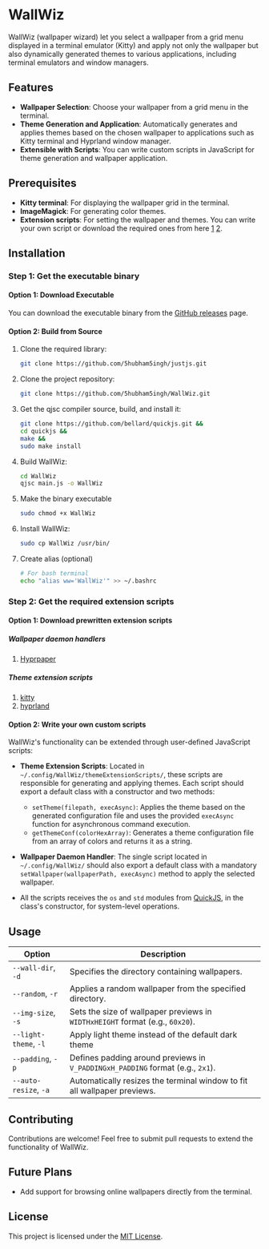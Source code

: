 # WallWiz

WallWiz (wallpaper wizard) let you select a wallpaper from a grid menu displayed in a terminal emulator (Kitty) and apply not only the wallpaper but also dynamically generated themes to various applications, including terminal emulators and window managers.

## Features

- **Wallpaper Selection**: Choose your wallpaper from a grid menu in the terminal.
- **Theme Generation and Application**: Automatically generates and applies themes based on the chosen wallpaper to applications such as Kitty terminal and Hyprland window manager.
- **Extensible with Scripts**: You can write custom scripts in JavaScript for theme generation and wallpaper application.

## Prerequisites

- **Kitty terminal**: For displaying the wallpaper grid in the terminal.
- **ImageMagick**: For generating color themes.
- **Extension scripts**: For setting the wallpaper and themes. You can write your own script or download the required ones from here [1](https://github.com/5hubham5ingh/WallWiz/tree/main/themeExtensionScripts) [2](https://github.com/5hubham5ingh/WallWiz/tree/main/wallpaperDaemonHandlerScripts).

## Installation
### Step 1: Get the executable binary
#### Option 1: Download Executable

You can download the executable binary from the [GitHub releases](https://github.com/5hubham5ingh/WallWiz/releases) page.

#### Option 2: Build from Source

1. Clone the required library:
   ```bash
   git clone https://github.com/5hubham5ingh/justjs.git

3. Clone the project repository:
   ```bash
   git clone https://github.com/5hubham5ingh/WallWiz.git

3. Get the qjsc compiler source, build, and install it:
   ```bash
   git clone https://github.com/bellard/quickjs.git &&
   cd quickjs &&
   make &&
   sudo make install 

5. Build WallWiz:
   ```bash
   cd WallWiz
   qjsc main.js -o WallWiz

6. Make the binary executable
   ```bash
   sudo chmod +x WallWiz

7. Install WallWiz:
   ```bash
   sudo cp WallWiz /usr/bin/

8. Create alias (optional)
   ```bash
   # For bash terminal
   echo "alias ww='WallWiz'" >> ~/.bashrc

### Step 2: Get the required extension scripts

#### Option 1: Download prewritten extension scripts

##### Wallpaper daemon handlers

1. [Hyprpaper](https://github.com/5hubham5ingh/WallWiz/blob/main/wallpaperDaemonHandlerScripts/hyprpaper.js)
   
##### Theme extension scripts
1. [kitty](https://github.com/5hubham5ingh/WallWiz/blob/main/themeExtensionScripts/kitty.js)
2. [hyprland](https://github.com/5hubham5ingh/WallWiz/blob/main/themeExtensionScripts/hyprland.js)

#### Option 2: Write your own custom scripts
WallWiz's functionality can be extended through user-defined JavaScript scripts:

- **Theme Extension Scripts**: Located in `~/.config/WallWiz/themeExtensionScripts/`, these scripts are responsible for generating and applying themes. Each script should export a default class with a constructor and two methods: 
  - `setTheme(filepath, execAsync)`: Applies the theme based on the generated configuration file and uses the provided `execAsync` function for asynchronous command execution.
  - `getThemeConf(colorHexArray)`: Generates a theme configuration file from an array of colors and returns it as a string.
  
- **Wallpaper Daemon Handler**: The single script located in `~/.config/WallWiz/` should also export a default class with a mandatory `setWallpaper(wallpaperPath, execAsync)` method to apply the selected wallpaper.
- All the scripts receives the `os` and `std` modules from [QuickJS](https://bellard.org/quickjs/quickjs.html), in the class's constructor, for system-level operations.

## Usage

| **Option**         | **Description**                                                                                     |
|--------------------|-----------------------------------------------------------------------------------------------------|
| `--wall-dir`, `-d` | Specifies the directory containing wallpapers.                                                      |
| `--random`, `-r`   | Applies a random wallpaper from the specified directory.                                             |
| `--img-size`, `-s` | Sets the size of wallpaper previews in `WIDTHxHEIGHT` format (e.g., `60x20`).                        |
| `--light-theme`, `-l` | Apply light theme instead of the default dark theme                                            |
| `--padding`, `-p`  | Defines padding around previews in `V_PADDINGxH_PADDING` format (e.g., `2x1`).                       |
| `--auto-resize`, `-a` | Automatically resizes the terminal window to fit all wallpaper previews.                           |


## Contributing

Contributions are welcome! Feel free to submit pull requests to extend the functionality of WallWiz.

## Future Plans

- Add support for browsing online wallpapers directly from the terminal.

## License

This project is licensed under the [MIT License](LICENSE).
      
